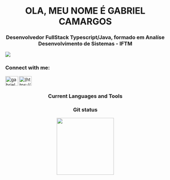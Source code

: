 <h1 align="center">OLA, MEU NOME É GABRIEL CAMARGOS</h1>

<h3 align="center">Desenvolvedor FullStack Typescript/Java, formado em  Analíse Desenvolvimento de Sistemas - IFTM</h3>
<img src="https://komarev.com/ghpvc/?username=gabrielcamargos28&label=Profile%20views&color=0e75b6&style=flat&langs_count=7&theme=dracula"
<p align="left"> 
</p>
<br>
<h3 align="left"><b>Connect with me:</b></h3>
<p align="left">
<a href="https://www.linkedin.com/in/gabriel-camargos-dev/" target="blank">
<img align="center" src="https://raw.githubusercontent.com/rahuldkjain/github-profile-readme-generator/master/src/images/icons/Social/linked-in-alt.svg" alt="(https://www.linkedin.com/in/gabriel-camargos-dev/)" height="30" width="40" /></a>
<a href="https://instagram.com/gabriel_pcamargos" target="blank"><img align="left" src="https://raw.githubusercontent.com/rahuldkjain/github-profile-readme-generator/master/src/images/icons/Social/instagram.svg" alt="gabriel_pcamargos" height="30" width="40" /></a>
</p>
<div align="center">
  <h3>Current Languages and Tools</h3>
</div>
<div align="center">
<h3>Git status</h3>
<a href="https://github.com/Gabrielcamargos28"></a>
<img loading="lazy" height="180em" src="https://github-readme-stats.vercel.app/api/top-langs/?username=Gabrielcamargos28&layout=compact&langs_count=7&theme=dark"/></a> </p>
<!--<img align="center" src="https://github-readme-stats.vercel.app/api?username=GabrielCamargos28&show_icons=true&theme=react-dark" alt="">
<p></p>
<img align="center" src="https://github-readme-activity-graph.vercel.app/graph?username=GabrielCamargos28&theme=react-dark" alt="">-->
  
</div>
